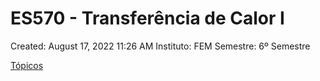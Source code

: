 # ES570 - Transferência de Calor I

Created: August 17, 2022 11:26 AM
Instituto: FEM
Semestre: 6º Semestre

[Tópicos](ES570%20-%20Transfere%CC%82ncia%20de%20Calor%20I%2056eaf9fdafc440718a1e84ec180885bd/To%CC%81picos%20f36778fbe6f349c1a032a3eaa256384e.csv)